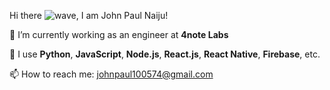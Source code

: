 Hi there ![wave](https://raw.githubusercontent.com/MartinHeinz/MartinHeinz/master/wave.gif), I am John Paul Naiju!

🔭 I’m currently working as an engineer at **4note Labs**

🧰 I use **Python**, **JavaScript**, **Node.js**, **React.js**, **React Native**, **Firebase**, etc.

📫 How to reach me: [johnpaul100574@gmail.com](mailto:johnpaul100574@gmail.com)
